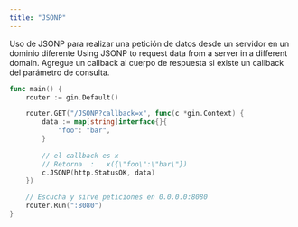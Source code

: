 ```yaml
---
title: "JSONP"
---
```


Uso de JSONP para realizar una petición de datos desde un servidor en un dominio diferente
Using JSONP to request data from a server  in a different domain. Agregue un callback al cuerpo de respuesta si existe un callback del parámetro de consulta.

```go
func main() {
	router := gin.Default()

	router.GET("/JSONP?callback=x", func(c *gin.Context) {
		data := map[string]interface{}{
			"foo": "bar",
		}
		
		// el callback es x
		// Retorna  :   x({\"foo\":\"bar\"})
		c.JSONP(http.StatusOK, data)
	})

	// Escucha y sirve peticiones en 0.0.0.0:8080
	router.Run(":8080")
}
```

